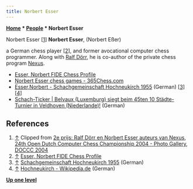 ```yaml
---
title: Norbert Esser
---
```

**[Home](Home "Home") \* [People](People "People") \* Norbert Esser**



 [](http://old.csvn.nl/gallery21.html) Norbert Esser <a id="cite-note-1" href="#cite-ref-1">[1]</a> 
**Norbert Esser**, (Norbert Eßer)  

a German chess player <a id="cite-note-2" href="#cite-ref-2">[2]</a>, and former avocational computer chess programmer. Along with [Ralf Dörr](Ralf_D%C3%B6rr "Ralf Dörr"), he is co-author of the private chess program [Nexus](Nexus "Nexus").






* [Esser, Norbert FIDE Chess Profile](https://ratings.fide.com/card.phtml?event=4656326)
* [Norbert Esser chess games - 365Chess.com](https://www.365chess.com/players/Norbert_Esser)
* [Esser,Norbert - Schachgemeinschaft Hochneukirch 1955](http://www.rheydter-schachverein.de/index.php/archiv/vereinsmeisterschaft/vm-gruppe-b?view=spieler&saison=3&zps=62411&mglnr=65) (German) <a id="cite-note-3" href="#cite-ref-3">[3]</a> <a id="cite-note-4" href="#cite-ref-4">[4]</a>
* [Schach-Ticker | Belvaux (Luxemburg) siegt beim 45ten 10 Städte-Turnier in Veldhoven (Niederlande)!](https://www.chess-international.de/archive/94773) (German)


## References


1. <a id="cite-ref-1" href="#cite-note-1">↑</a> Clipped from [2e prijs: Ralf Dörr en Norbert Esser auteurs van Nexus](https://old.csvn.nl/pics2004/nexus02.jpg), [24th Open Dutch Computer Chess Championship 2004 - Photo Gallery](http://old.csvn.nl/gallery21.html), [DOCCC 2004](DOCCC_2004 "DOCCC 2004")
2. <a id="cite-ref-2" href="#cite-note-2">↑</a> [Esser, Norbert FIDE Chess Profile](https://ratings.fide.com/card.phtml?event=4656326)
3. <a id="cite-ref-3" href="#cite-note-3">↑</a> [Schachgemeinschaft Hochneukirch 1955](https://schach.in/schachgemeinschaft-hochneukirch-1955/) (German)
4. <a id="cite-ref-4" href="#cite-note-4">↑</a> [Hochneukirch - Wikipedia.de](https://de.wikipedia.org/wiki/Hochneukirch) (German)

**[Up one level](People "People")**







 
